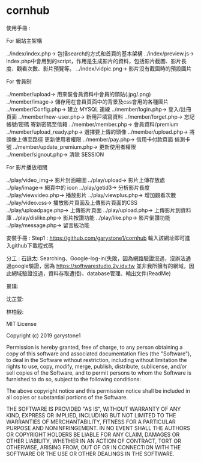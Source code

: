 # cornhub

使用手冊 : 

For 網站主架構 

../index/index.php-> 包括search的方式和首頁的基本架構
../index/preview.js-> index.php中會用到的script，作用是生成影片的資料，包括影片截圖、影片長度、觀看次數、影片預覽等。
../index/vidpic.png-> 影片沒有截圖時的預設圖片

For 會員制 

../member/upload-> 用來裝會員資料中會員的頭貼(.jpg/.png)
../member/image-> 儲存用在會員頁面中的背景及css會用的各種圖片
../member/Config.php-> 建立 MYSQL 連線
../member/login.php-> 登入/註冊⾴⾯
../member/new-user.php-> 新⽤⼾填寫資料
../member/forget.php-> 忘記帳號/密碼 寄新密碼⾄信箱
../member/member.php-> 會員資料/premium 
../member/upload_ready.php-> 選擇要上傳的頭像
../member/upload.php-> 將頭像上傳⾄路徑 更新使⽤者權限
../member/pay.php-> 信⽤卡付款⾴⾯ 偵測卡號
../member/update_premium.php-> 更新使⽤者權限
../member/signout.php-> 清除 SESSION

For 影片播放相關

../play/video_img-> 影片封面縮圖
../play/upload-> 影片上傳存放處
../play/image-> 網頁中的 icon
../play/getid3-> 分析影片長度
../play/viewvideo.php-> 播放影片
../play/viewplus.php-> 增加觀看次數
../play/video.css-> 播放影片頁面及上傳影片頁面的CSS
../play/uploadpage.php-> 上傳影片頁面
../play/upload.php-> 上傳影片到資料庫
../play/dislike.php-> 影片按讚功能
../play/like.php-> 影片倒讚功能
../play/message.php-> 留言板功能


安裝手冊 :
Step1 : https://github.com/garystone1/cornhub 輸入該網址即可進入github下載程式碼

分工 :
石詠太: Searching、Google-log-in(失敗，因為網路驗證沒過，沒辦法通過google驗證，因為 https://softwarestudio.2y.idv.tw 
並非我所擁有的網域，因此網域驗證沒過，資料存取遭拒)、database管理、輸出文件(ReadMe)

景璞:

沈芷萱:

林柏毅:


MIT License

Copyright (c) 2019 garystone1

Permission is hereby granted, free of charge, to any person obtaining a copy
of this software and associated documentation files (the "Software"), to deal
in the Software without restriction, including without limitation the rights
to use, copy, modify, merge, publish, distribute, sublicense, and/or sell
copies of the Software, and to permit persons to whom the Software is
furnished to do so, subject to the following conditions:

The above copyright notice and this permission notice shall be included in all
copies or substantial portions of the Software.

THE SOFTWARE IS PROVIDED "AS IS", WITHOUT WARRANTY OF ANY KIND, EXPRESS OR
IMPLIED, INCLUDING BUT NOT LIMITED TO THE WARRANTIES OF MERCHANTABILITY,
FITNESS FOR A PARTICULAR PURPOSE AND NONINFRINGEMENT. IN NO EVENT SHALL THE
AUTHORS OR COPYRIGHT HOLDERS BE LIABLE FOR ANY CLAIM, DAMAGES OR OTHER
LIABILITY, WHETHER IN AN ACTION OF CONTRACT, TORT OR OTHERWISE, ARISING FROM,
OUT OF OR IN CONNECTION WITH THE SOFTWARE OR THE USE OR OTHER DEALINGS IN THE
SOFTWARE.
